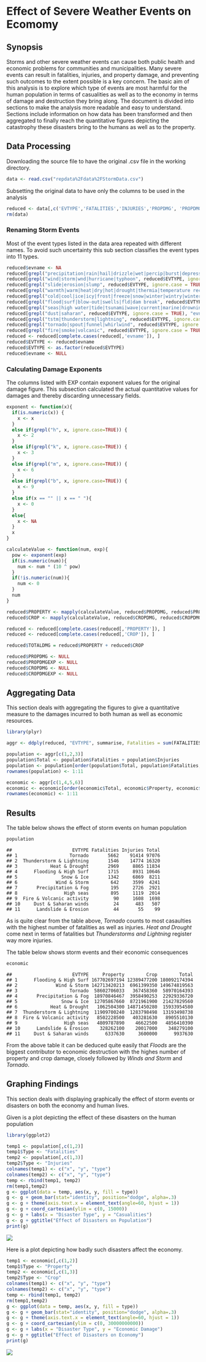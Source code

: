# Effect of Severe Weather Events on Ecomomy

## Synopsis

Storms and other severe weather events can cause both public health and economic problems for communities and municipalities. Many severe events can result in fatalities, injuries, and property damage, and preventing such outcomes to the extent possible is a key concern. The basic aim of this analysis is to explore which type of events are most harmful for the human population in terms of casualities as well as to the economy in terms of damage and destruction they bring along. The document is divided into sections to make the analysis more readable and easy to understand. Sections include information on how data has been transformed and then aggregated to finally reach the quantitative figures depicting the catastrophy these disasters bring to the humans as well as to the property.

## Data Processing

Downloading the source file to have the original .csv file in the working directory.


```r
data <- read.csv("repdata%2Fdata%2FStormData.csv")
```

Subsetting the original data to have only the columns to be used in the analysis


```r
reduced <- data[,c('EVTYPE','FATALITIES','INJURIES','PROPDMG', 'PROPDMGEXP', 'CROPDMG', 'CROPDMGEXP')]
rm(data)
```

### Renaming Storm Events

Most of the event types listed in the data area repeated with different names. To avoid such uncertainty this sub section classifies the event types into 11 types.


```r
reduced$evname <- NA
reduced[grepl("precipitation|rain|hail|drizzle|wet|percip|burst|depression|fog|wall cloud", reduced$EVTYPE, ignore.case = TRUE), "evname"] <- "Precipitation & Fog"
reduced[grepl("wind|storm|wnd|hurricane|typhoon", reduced$EVTYPE, ignore.case = TRUE), "evname"] <- "Wind & Storm"
reduced[grepl("slide|erosion|slump", reduced$EVTYPE, ignore.case = TRUE), "evname"] <- "Landslide & Erosion"
reduced[grepl("warmth|warm|heat|dry|hot|drought|thermia|temperature record|record temperature|record high", reduced$EVTYPE, ignore.case = TRUE), "evname"] <- "Heat & Drought"
reduced[grepl("cold|cool|ice|icy|frost|freeze|snow|winter|wintry|wintery|blizzard|chill|freezing|avalanche|glaze|sleet", reduced$EVTYPE, ignore.case = TRUE), "evname"] <- "Snow & Ice"
reduced[grepl("flood|surf|blow-out|swells|fld|dam break", reduced$EVTYPE, ignore.case = TRUE), "evname"] <- "Flooding & High Surf"
reduced[grepl("seas|high water|tide|tsunami|wave|current|marine|drowning", reduced$EVTYPE, ignore.case = TRUE), "evname"] <- "High seas"
reduced[grepl("dust|saharan", reduced$EVTYPE, ignore.case = TRUE), "evname"] <- "Dust & Saharan winds"  
reduced[grepl("tstm|thunderstorm|lightning", reduced$EVTYPE, ignore.case = TRUE), "evname"] <- "Thunderstorm & Lightning"
reduced[grepl("tornado|spout|funnel|whirlwind", reduced$EVTYPE, ignore.case = TRUE), "evname"] <- "Tornado"
reduced[grepl("fire|smoke|volcanic", reduced$EVTYPE, ignore.case = TRUE), "evname"] <- "Fire & Volcanic activity"
reduced <- reduced[complete.cases(reduced[,'evname']), ]
reduced$EVTYPE <- reduced$evname
reduced$EVTYPE <- as.factor(reduced$EVTYPE)
reduced$evname <- NULL
```

### Calculating Damage Exponents

The columns listed with EXP contain exponent values for the original damage figure. This subsection calculated the actual quantitative values for damages and thereby discarding unnecessary fields.


```r
exponent <- function(x){
  if(is.numeric(x)) {
    x <- x
  }
  else if(grepl("h", x, ignore.case=TRUE)) {
    x <- 2
  }
  else if(grepl("k", x, ignore.case=TRUE)) {
    x <- 3
  }
  else if(grepl("m", x, ignore.case=TRUE)) {
    x <- 6
  }
  else if(grepl("b", x, ignore.case=TRUE)) {
    x <- 9
  }
  else if(x == "" || x == " "){
    x <- 0
  }
  else{
    x <- NA
  }
  x
}

calculateValue <- function(num, exp){
  pow <- exponent(exp)
  if(is.numeric(num)){
    num <- num * (10 ^ pow)
  }
  if(!is.numeric(num)){
    num <- 0
  }
  num
}

reduced$PROPERTY <- mapply(calculateValue, reduced$PROPDMG, reduced$PROPDMGEXP)
reduced$CROP <- mapply(calculateValue, reduced$CROPDMG, reduced$CROPDMGEXP)

reduced <- reduced[complete.cases(reduced[,'PROPERTY']), ]
reduced <- reduced[complete.cases(reduced[,'CROP']), ]

reduced$TOTALDMG = reduced$PROPERTY + reduced$CROP

reduced$PROPDMG <- NULL
reduced$PROPDMGEXP <- NULL
reduced$CROPDMG <- NULL
reduced$CROPDMGEXP <- NULL
```

## Aggregating Data

This section deals with aggregating the figures to give a quantitative measure to the damages incurred to both human as well as economic resources.


```r
library(plyr)
```


```r
aggr <- ddply(reduced, "EVTYPE", summarise, Fatalities = sum(FATALITIES), Injuries = sum(INJURIES), Property = sum(PROPERTY), Crop = sum(CROP), Total = sum(TOTALDMG))

population <- aggr[c(1,2,3)]
population$Total <- population$Fatalities + population$Injuries
population <- population[order(population$Total, population$Fatalities, population$Injuries, decreasing = TRUE), ]
rownames(population) <- 1:11

economic <- aggr[c(1,4,5,6)]
economic <- economic[order(economic$Total, economic$Property, economic$Crop, decreasing = TRUE), ]
rownames(economic) <- 1:11
```

## Results

The table below shows the effect of storm events on human population

```r
population
```

```
##                      EVTYPE Fatalities Injuries Total
## 1                   Tornado       5662    91414 97076
## 2  Thunderstorm & Lightning       1546    14774 16320
## 3            Heat & Drought       2969     8865 11834
## 4      Flooding & High Surf       1715     8931 10646
## 5                Snow & Ice       1342     6869  8211
## 6              Wind & Storm        642     3599  4241
## 7       Precipitation & Fog        195     2726  2921
## 8                 High seas        895     1119  2014
## 9  Fire & Volcanic activity         90     1608  1698
## 10     Dust & Saharan winds         24      483   507
## 11      Landslide & Erosion         44       55    99
```

As is quite clear from the table above, *Tornado* counts to most casaulties with the highest number of fatalities as well as injuries. *Heat and Drought* come next in terms of fatalities but *Thunderstorms and Lightning* register way more injuries. 

The table below shows storm events and their economic consequences

```r
economic
```

```
##                      EVTYPE     Property        Crop        Total
## 1      Flooding & High Surf 167702697194 12389477200 180092174394
## 2              Wind & Storm 142713420213  6961399350 149674819563
## 3                   Tornado  58602706033   367458360  58970164393
## 4       Precipitation & Fog  18970846467  3958490253  22929336720
## 5                Snow & Ice  12705867660  8721961900  21427829560
## 6            Heat & Drought   1062504300 14871450280  15933954580
## 7  Thunderstorm & Lightning  11909700240  1283798498  13193498738
## 8  Fire & Volcanic activity   8502228500   403281630   8905510130
## 9                 High seas   4809787890    46622500   4856410390
## 10      Landslide & Erosion    328262100    20017000    348279100
## 11     Dust & Saharan winds      6337630     3600000      9937630
```

From the above table it can be deduced quite easily that *Floods* are the biggest contributor to economic destruction with the highes number of property and crop damage, closely followed by *Winds and Storm* and *Tornado*.


## Graphing Findings

This section deals with displaying graphically the effect of storm events or disasters on both the economy and human lives.

Given is a plot depicting the effect of these disasters on the human population


```r
library(ggplot2)
```


```r
temp1 <- population[,c(1,2)]
temp1$Type <- "Fatalities"
temp2 <- population[,c(1,3)]
temp2$Type <- "Injuries"
colnames(temp1) <- c("x", "y", "type")
colnames(temp2) <- c("x", "y", "type")
temp <- rbind(temp1, temp2)
rm(temp1,temp2)
g <- ggplot(data = temp, aes(x, y, fill = type)) 
g <- g + geom_bar(stat="identity", position="dodge", alpha=.3)
g <- g + theme(axis.text.x = element_text(angle=60, hjust = 1))
g <- g + coord_cartesian(ylim = c(0, 15000))
g <- g + labs(x = "Disaster Type", y = "Casualities")
g <- g + ggtitle("Effect of Disasters on Population")
print(g)
```

![](Plots/plot1.png)

Here is a plot depicting how badly such disasters affect the economy.


```r
temp1 <- economic[,c(1,2)]
temp1$Type <- "Property"
temp2 <- economic[,c(1,3)]
temp2$Type <- "Crop"
colnames(temp1) <- c("x", "y", "type")
colnames(temp2) <- c("x", "y", "type")
temp <- rbind(temp1, temp2)
rm(temp1,temp2)
g <- ggplot(data = temp, aes(x, y, fill = type)) 
g <- g + geom_bar(stat="identity", position="dodge", alpha=.3)
g <- g + theme(axis.text.x = element_text(angle=60, hjust = 1))
g <- g + coord_cartesian(ylim = c(0, 30000000000))
g <- g + labs(x = "Disaster Type", y = "Economic Damage")
g <- g + ggtitle("Effect of Disasters on Economy")
print(g)
```

![](Plots/plot2.png)


